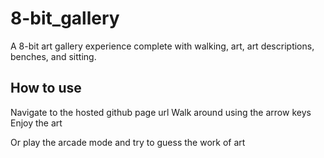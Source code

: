 # 8-bit_gallery

A 8-bit art gallery experience complete with walking, art, art descriptions, benches, and sitting.

## How to use

Navigate to the hosted github page url
Walk around using the arrow keys
Enjoy the art

Or play the arcade mode and try to guess the work of art
